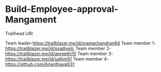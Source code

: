 # Build-Employee-approval-Mangament

Trailhead URl

Team leader-https://trailblazer.me/id/sramachandran64
Team member 1-https://trailblazer.me/id/svadivelc
Team member 2-https://trailblazer.me/id/apreethi10
Team member 3-https://trailblazer.me/id/sathm51
Team member 4-https://github.com/Ananthavalli31

